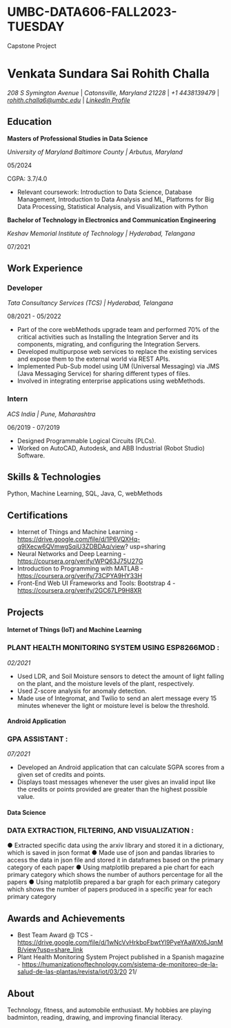# UMBC-DATA606-FALL2023-TUESDAY
Capstone Project
# Venkata Sundara Sai Rohith Challa
*208 S Symington Avenue* | *Catonsville, Maryland 21228* | *+1 4438139479* | *rohith.challa6@umbc.edu* | *[LinkedIn Profile](https://www.linkedin.com/in/rohith-challa-82868a193)*

## Education
**Masters of Professional Studies in Data Science**

*University of Maryland Baltimore County | Arbutus, Maryland*

05/2024

CGPA: 3.7/4.0
- Relevant coursework: Introduction to Data Science, Database Management, Introduction to Data Analysis and ML, Platforms
for Big Data Processing, Statistical Analysis, and Visualization with Python

**Bachelor of Technology in Electronics and Communication Engineering**

*Keshav Memorial Institute of Technology | Hyderabad, Telangana* 

07/2021
  
## Work Experience
### Developer
*Tata Consultancy Services (TCS) | Hyderabad, Telangana*

08/2021 - 05/2022

- Part of the core webMethods upgrade team and performed 70% of the critical activities such as Installing
the Integration Server and its components, migrating, and configuring the Integration Servers.
- Developed multipurpose web services to replace the existing services and expose them to the external world
via REST APIs.
- Implemented Pub-Sub model using UM (Universal Messaging) via JMS (Java Messaging Service) for sharing
different types of files.
- Involved in integrating enterprise applications using webMethods.

### Intern
*ACS India | Pune, Maharashtra*

06/2019 - 07/2019

- Designed Programmable Logical Circuits (PLCs).
- Worked on AutoCAD, Autodesk, and ABB Industrial (Robot Studio) Software.

## Skills & Technologies

Python, Machine Learning, SQL, Java, C, webMethods

## Certifications

- Internet of Things and Machine Learning -
https://drive.google.com/file/d/1P6VQXHq-q9lXecw6QVmwgSqiU3ZDBDAq/view? usp=sharing
- Neural Networks and Deep Learning - https://coursera.org/verify/WPQ63J75U27G
- Introduction to Programming with MATLAB - https://coursera.org/verify/73CPYA9HY33H
- Front-End Web UI Frameworks and Tools: Bootstrap 4 -
https://coursera.org/verify/2GC67LP9H8XR

## Projects
#### Internet of Things (IoT) and Machine Learning
### PLANT HEALTH MONITORING SYSTEM USING ESP8266MOD :
*02/2021*
- Used LDR, and Soil Moisture sensors to detect the amount of light falling on the plant, and the moisture
levels of the plant, respectively.
- Used Z-score analysis for anomaly detection.
- Made use of Integromat, and Twilio to send an alert message every 15 minutes whenever the light or
moisture level is below the threshold.

#### Android Application
### GPA ASSISTANT :
*07/2021*
- Developed an Android application that can calculate SGPA scores from a given set of credits and points.
- Displays toast messages whenever the user gives an invalid input like the credits or points provided are
greater than the highest possible value.

#### Data Science
### DATA EXTRACTION, FILTERING, AND VISUALIZATION :
● Extracted specific data using the arxiv library and stored it in a dictionary, which is saved in json format
● Made use of json and pandas libraries to access the data in json file and stored it in dataframes based on the
primary category of each paper
● Using matplotlib prepared a pie chart for each primary category which shows the number of authors
percentage for all the papers
● Using matplotlib prepared a bar graph for each primary category which shows the number of papers
produced in a specific year for each primary category

## Awards and Achievements
- Best Team Award @ TCS -
https://drive.google.com/file/d/1wNcVvHrkboFbwtYl9PyeYAaWXt6JqnMB/view?usp=share_link
- Plant Health Monitoring System Project published in a Spanish magazine -
https://humanizationoftechnology.com/sistema-de-monitoreo-de-la-salud-de-las-plantas/revista/iot/03/20
21/

## About
Technology, fitness, and automobile enthusiast. My hobbies are playing badminton, reading, drawing, and improving
financial literacy.
